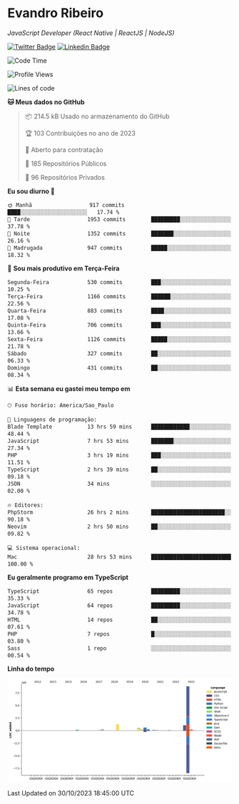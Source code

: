 # Evandro **Ribeiro**

*JavaScript Developer (React Native | ReactJS | NodeJS)*

[![Twitter Badge](https://img.shields.io/badge/-@ribeiroevandro-201B2D?style=flat-square&labelColor=201B2D&logo=twitter&logoColor=white&link=https://twitter.com/ribeiroevandro)](https://twitter.com/ribeiroevandro) 
[![Linkedin Badge](https://img.shields.io/badge/-Evandro%20Ribeiro-201B2D?style=flat-square&logo=Linkedin&logoColor=white&link=https://www.linkedin.com/in/ribeiroevandro)](https://www.linkedin.com/in/ribeiroevandro) 


<!--START_SECTION:waka-->
![Code Time](http://img.shields.io/badge/Code%20Time-3%2C504%20hrs%2040%20mins-blue)

![Profile Views](http://img.shields.io/badge/Visualizac%C3%B5es%20do%20perfil-25-blue)

![Lines of code](https://img.shields.io/badge/Desde%20o%20Hello%20World%20eu%20escrevi-13.3%20million%20linhas%20de%20c%C3%B3digo-blue)

**🐱 Meus dados no GitHub** 

> 📦 214.5 kB Usado no armazenamento do GitHub 
 > 
> 🏆 103 Contribuições no ano de 2023
 > 
> 💼 Aberto para contratação
 > 
> 📜 185 Repositórios Públicos 
 > 
> 🔑 96 Repositórios Privados 
 > 
**Eu sou diurno 🐤** 

```text
🌞 Manhã                  917 commits         ████░░░░░░░░░░░░░░░░░░░░░   17.74 % 
🌆 Tarde                  1953 commits        █████████░░░░░░░░░░░░░░░░   37.78 % 
🌃 Noite                  1352 commits        ███████░░░░░░░░░░░░░░░░░░   26.16 % 
🌙 Madrugada              947 commits         █████░░░░░░░░░░░░░░░░░░░░   18.32 % 
```
📅 **Sou mais produtivo em Terça-Feira** 

```text
Segunda-Feira            530 commits         ███░░░░░░░░░░░░░░░░░░░░░░   10.25 % 
Terça-Feira              1166 commits        ██████░░░░░░░░░░░░░░░░░░░   22.56 % 
Quarta-Feira             883 commits         ████░░░░░░░░░░░░░░░░░░░░░   17.08 % 
Quinta-Feira             706 commits         ███░░░░░░░░░░░░░░░░░░░░░░   13.66 % 
Sexta-Feira              1126 commits        █████░░░░░░░░░░░░░░░░░░░░   21.78 % 
Sábado                   327 commits         ██░░░░░░░░░░░░░░░░░░░░░░░   06.33 % 
Domingo                  431 commits         ██░░░░░░░░░░░░░░░░░░░░░░░   08.34 % 
```


📊 **Esta semana eu gastei meu tempo em** 

```text
🕑︎ Fuso horário: America/Sao_Paulo

💬 Linguagens de programação: 
Blade Template           13 hrs 59 mins      ████████████░░░░░░░░░░░░░   48.44 % 
JavaScript               7 hrs 53 mins       ███████░░░░░░░░░░░░░░░░░░   27.34 % 
PHP                      3 hrs 19 mins       ███░░░░░░░░░░░░░░░░░░░░░░   11.51 % 
TypeScript               2 hrs 39 mins       ██░░░░░░░░░░░░░░░░░░░░░░░   09.18 % 
JSON                     34 mins             ░░░░░░░░░░░░░░░░░░░░░░░░░   02.00 % 

🔥 Editores: 
PhpStorm                 26 hrs 2 mins       ███████████████████████░░   90.18 % 
Neovim                   2 hrs 50 mins       ██░░░░░░░░░░░░░░░░░░░░░░░   09.82 % 

💻 Sistema operacional: 
Mac                      28 hrs 53 mins      █████████████████████████   100.00 % 
```

**Eu geralmente programo em TypeScript** 

```text
TypeScript               65 repos            █████████░░░░░░░░░░░░░░░░   35.33 % 
JavaScript               64 repos            █████████░░░░░░░░░░░░░░░░   34.78 % 
HTML                     14 repos            ██░░░░░░░░░░░░░░░░░░░░░░░   07.61 % 
PHP                      7 repos             █░░░░░░░░░░░░░░░░░░░░░░░░   03.80 % 
Sass                     1 repo              ░░░░░░░░░░░░░░░░░░░░░░░░░   00.54 % 
```



**Linha do tempo**

![Lines of Code chart](https://raw.githubusercontent.com/ribeiroevandro/ribeiroevandro/main/assets/bar_graph.png)


 Last Updated on 30/10/2023 18:45:00 UTC
<!--END_SECTION:waka-->
